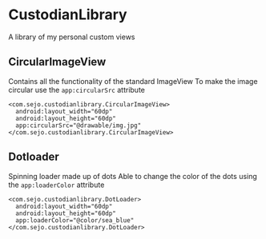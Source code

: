 # CustodianLibrary
A library of my personal custom views

## CircularImageView

Contains all the functionality of the standard ImageView
To make the image circular use the ```app:circularSrc``` attribute

```
<com.sejo.custodianlibrary.CircularImageView>
  android:layout_width="60dp"
  android:layout_height="60dp"
  app:circularSrc="@drawable/img.jpg"
</com.sejo.custodianlibrary.CircularImageView>
```

## Dotloader
Spinning loader made up of dots
Able to change the color of the dots using the ```app:loaderColor``` attribute

```
<com.sejo.custodianlibrary.DotLoader>
  android:layout_width="60dp"
  android:layout_height="60dp"
  app:loaderColor="@color/sea_blue"
</com.sejo.custodianlibrary.DotLoader>
```
